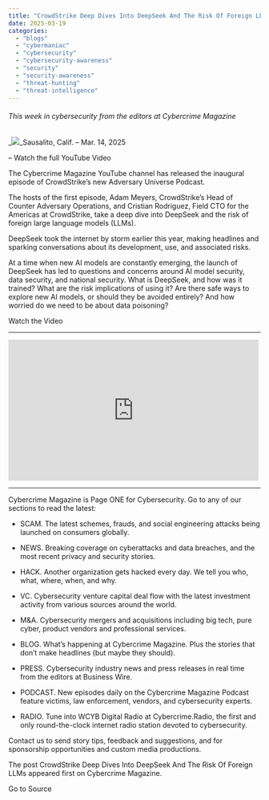 ```yaml
---
title: "CrowdStrike Deep Dives Into DeepSeek And The Risk Of Foreign LLMs"
date: 2025-03-19
categories: 
  - "blogs"
  - "cybermaniac"
  - "cybersecurity"
  - "cybersecurity-awareness"
  - "security"
  - "security-awareness"
  - "threat-hunting"
  - "threat-intelligence"
---
```


###### _This week in cybersecurity from the editors at Cybercrime Magazine_

_![](http://cybersecurityventures.com/wp-content/uploads/2020/09/icon-rss.png)_Sausalito, Calif. – Mar. 14, 2025

– Watch the full YouTube Video

The Cybercrime Magazine YouTube channel has released the inaugural episode of CrowdStrike’s new Adversary Universe Podcast.

The hosts of the first episode, Adam Meyers, CrowdStrike’s Head of Counter Adversary Operations, and Cristian Rodriguez, Field CTO for the Americas at CrowdStrike, take a deep dive into DeepSeek and the risk of foreign large language models (LLMs).

DeepSeek took the internet by storm earlier this year, making headlines and sparking conversations about its development, use, and associated risks.

At a time when new AI models are constantly emerging, the launch of DeepSeek has led to questions and concerns around AI model security, data security, and national security. What is DeepSeek, and how was it trained? What are the risk implications of using it? Are there safe ways to explore new AI models, or should they be avoided entirely? And how worried do we need to be about data poisoning?

Watch the Video

* * *

<iframe title="CrowdStrike: A Deep Dive into DeepSeek and the Risks of Foreign LLMs" width="500" height="281" src="https://www.youtube.com/embed/PS9nvhXwZnE?feature=oembed" frameborder="0" allow="accelerometer; autoplay; clipboard-write; encrypted-media; gyroscope; picture-in-picture; web-share" referrerpolicy="strict-origin-when-cross-origin" allowfullscreen></iframe>

* * *

Cybercrime Magazine is Page ONE for Cybersecurity. Go to any of our sections to read the latest:

- SCAM. The latest schemes, frauds, and social engineering attacks being launched on consumers globally.

- NEWS. Breaking coverage on cyberattacks and data breaches, and the most recent privacy and security stories.

- HACK. Another organization gets hacked every day. We tell you who, what, where, when, and why.

- VC. Cybersecurity venture capital deal flow with the latest investment activity from various sources around the world.

- M&A. Cybersecurity mergers and acquisitions including big tech, pure cyber, product vendors and professional services.

- BLOG. What’s happening at Cybercrime Magazine. Plus the stories that don’t make headlines (but maybe they should).

- PRESS. Cybersecurity industry news and press releases in real time from the editors at Business Wire.

- PODCAST. New episodes daily on the Cybercrime Magazine Podcast feature victims, law enforcement, vendors, and cybersecurity experts.

- RADIO. Tune into WCYB Digital Radio at Cybercrime.Radio, the first and only round-the-clock internet radio station devoted to cybersecurity.

Contact us to send story tips, feedback and suggestions, and for sponsorship opportunities and custom media productions.

The post CrowdStrike Deep Dives Into DeepSeek And The Risk Of Foreign LLMs appeared first on Cybercrime Magazine.

Go to Source
